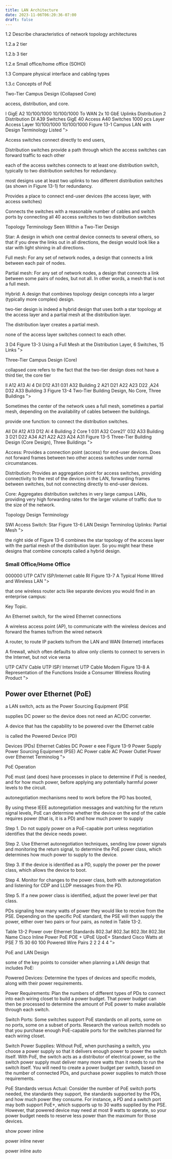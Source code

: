 ```yaml
---
title: LAN Architecture
date: 2023-11-06T06:20:36-07:00
draft: false
---
```

1.2 Describe characteristics of network topology architectures

1.2.a 2 tier

1.2.b 3 tier

1.2.e Small office/home office (SOHO)

1.3 Compare physical interface and cabling types

1.3.c Concepts of PoE

Two-Tier Campus Design (Collapsed Core)

access, distribution, and core.

I 
GigE 
A2 
10/100/1000 10/100/1000 
To WAN 
2x 10 GbE 
Uplinks 
Distribution 
2 Distribution 
DI 
A39 
Switches 
GigE 
40 Access 
A40 
Switches 
1000 pcs 
Layer 
Access 
Layer 
10/100/1000 10/100/1000 
Figure 13-1 Campus LAN with Design Terminology Listed ">

Access switches connect directly to end users,

Distribution switches provide a path through which the access switches can forward traffic to each other

each of the access switches connects to at least one distribution switch, typically to two distribution switches for redundancy.

most designs use at least two uplinks to two different distribution switches (as shown in Figure 13-1) for redundancy.

Provides a place to connect end-user devices (the access layer, with access switches)

Connects the switches with a reasonable number of cables and switch ports by connecting all 40 access switches to two distribution switches

Topology Terminology Seen Within a Two-Tier Design

Star: A design in which one central device connects to several others, so that if you drew the links out in all directions, the design would look like a star with light shining in all directions.

Full mesh: For any set of network nodes, a design that connects a link between each pair of nodes.

Partial mesh: For any set of network nodes, a design that connects a link between some pairs of nodes, but not all. In other words, a mesh that is not a full mesh.

Hybrid: A design that combines topology design concepts into a larger (typically more complex) design.

two-tier design is indeed a hybrid design that uses both a star topology at the access layer and a partial mesh at the distribution layer.

The distribution layer creates a partial mesh.

none of the access layer switches connect to each other.

3 
D4 
Figure 13-3 Using a Full Mesh at the Distribution Layer, 6 Switches, 15 Links ">

Three-Tier Campus Design (Core)

collapsed core refers to the fact that the two-tier design does not have a third tier, the core tier

ll 
A12 
A13 
Al 4 
Dil 
D12 
A31 
031 
A32 
Building 2 
A21 
D21 
A22 
A23 
D22 
,A24 
D32 
A33 
Building 3 
Figure 13-4 Two-Tier Building Design, No Core, Three Buildings ">

Sometimes the center of the network uses a full mesh, sometimes a partial mesh, depending on the availability of cables between the buildings.

provide one function: to connect the distribution switches.

All 
Dil 
A12 
A13 
D12 
Al 4 
Building 2 
Core 1 
031 
A32 
Core21' 
032 
A33 
Building 3 
D21 
D22 
A34 
A21 
A22 
A23 
A24 
A31 
Figure 13-5 Three-Tier Building Design (Core Design), Three Buildings ">

Access: Provides a connection point (access) for end-user devices. Does not forward frames between two other access switches under normal circumstances.

Distribution: Provides an aggregation point for access switches, providing connectivity to the rest of the devices in the LAN, forwarding frames between switches, but not connecting directly to end-user devices.

Core: Aggregates distribution switches in very large campus LANs, providing very high forwarding rates for the larger volume of traffic due to the size of the network.

Topology Design Terminology

SWI 
Access Switch: Star 
Figure 13-6 LAN Design Terminolog 
Uplinks: Partial Mesh ">

the right side of Figure 13-6 combines the star topology of the access layer with the partial mesh of the distribution layer. So you might hear these designs that combine concepts called a hybrid design.

### Small Office/Home Office

000000 
UTP 
CATV 
ISP/lnternet 
cable 
RI 
Figure 13-7 A Typical Home Wired and Wireless LAN ">

that one wireless router acts like separate devices you would find in an enterprise campus:

Key Topic.

An Ethernet switch, for the wired Ethernet connections

A wireless access point (AP), to communicate with the wireless devices and forward the frames to/from the wired network

A router, to route IP packets to/from the LAN and WAN (Internet) interfaces

A firewall, which often defaults to allow only clients to connect to servers in the Internet, but not vice versa

UTP 
CATV 
Cable 
UTP 
ISP/ 
Internet 
UTP 
Cable 
Modem 
Figure 13-8 A Representation of the Functions Inside a Consumer Wireless Routing Product ">

## Power over Ethernet (PoE)

a LAN switch, acts as the Power Sourcing Equipment (PSE

supplies DC power  so the device does not need an AC/DC converter.

A device that has the capability to be powered over the Ethernet cable

is called the Powered Device (PD)

Devices (PDs) 
Ethernet Cables 
DC Power 
e eee 
Figure 13-9 
Power Supply 
Power Sourcing 
Equipment (PSE) 
AC Power 
cable 
AC Power 
Outlet 
Power over Ethernet Terminolog ">

PoE Operation

PoE must (and does) have processes in place to determine if PoE is needed, and for how much power, before applying any potentially harmful power levels to the circuit.

autonegotiation mechanisms need to work before the PD has booted,

By using these IEEE autonegotiation messages and watching for the return signal levels, PoE can determine whether the device on the end of the cable requires power (that is, it is a PD) and how much power to supply

Step 1. Do not supply power on a PoE-capable port unless negotiation identifies that the device needs power.

Step 2. Use Ethernet autonegotiation techniques, sending low power signals and monitoring the return signal, to determine the PoE power class, which determines how much power to supply to the device.

Step 3. If the device is identified as a PD, supply the power per the power class, which allows the device to boot.

Step 4. Monitor for changes to the power class, both with autonegotiation and listening for CDP and LLDP messages from the PD.

Step 5. If a new power class is identified, adjust the power level per that class.

PDs signaling how many watts of power they would like to receive from the PSE. Depending on the specific PoE standard, the PSE will then supply the power, either over two pairs or four pairs, as noted in Table 13-2.

Table 13-2 Power over Ethernet Standards 
802.3af 
802.3at 
802.3bt 
802.3bt 
Name 
Cisco Inline Power 
PoE 
POE + 
UPoE 
UpoE+ 
Standard 
Cisco 
Watts at PSE 
7 
15 
30 
60 
100 
Powered Wire Pairs 
2 
2 
2 
4 
4 ">

PoE and LAN Design

some of the key points to consider when planning a LAN design that includes PoE:

Powered Devices: Determine the types of devices and specific models, along with their power requirements.

Power Requirements: Plan the numbers of different types of PDs to connect into each wiring closet to build a power budget. That power budget can then be processed to determine the amount of PoE power to make available through each switch.

Switch Ports: Some switches support PoE standards on all ports, some on no ports, some on a subset of ports. Research the various switch models so that you purchase enough PoE-capable ports for the switches planned for each wiring closet.

Switch Power Supplies: Without PoE, when purchasing a switch, you choose a power supply so that it delivers enough power to power the switch itself. With PoE, the switch acts as a distributor of electrical power, so the switch power supply must deliver many more watts than it needs to run the switch itself. You will need to create a power budget per switch, based on the number of connected PDs, and purchase power supplies to match those requirements.

PoE Standards versus Actual: Consider the number of PoE switch ports needed, the standards they support, the standards supported by the PDs, and how much power they consume. For instance, a PD and a switch port may both support PoE+, which supports up to 30 watts supplied by the PSE. However, that powered device may need at most 9 watts to operate, so your power budget needs to reserve less power than the maximum for those devices.

show power inline

power inline never

power inline auto
